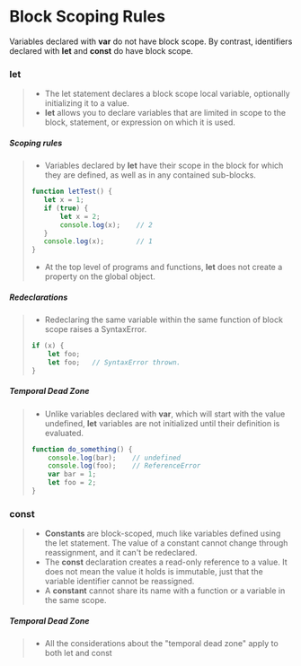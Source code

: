 # Block Scoping Rules

Variables declared with **var** do not have block scope. By contrast, identifiers declared with **let** and **const** do have block scope.



### let

> - The let statement declares a block scope local variable, optionally initializing it to a value.
> - **let** allows you to declare variables that are limited in scope to the block, statement, or expression on which it is used.



##### Scoping rules

>- Variables declared by **let** have their scope in the block for which they are defined, as well as in any contained sub-blocks.
>
>```javascript
>function letTest() {
>    let x = 1;
>    if (true) {
>        let x = 2;
>        console.log(x);    // 2
>    }
>    console.log(x);        // 1
>}
>```
>
>- At the top level of programs and functions, **let** does not create a property on the global object.



##### Redeclarations

> - Redeclaring the same variable within the same function of block scope raises a SyntaxError.
>
> ```javascript
> if (x) {
>     let foo;
>     let foo;   // SyntaxError thrown.
> }
> ```



##### Temporal Dead Zone

> - Unlike variables declared with **var**, which will start with the value undefined, **let** variables are not initialized until their definition is evaluated.
>
> ```javascript
> function do_something() {
>     console.log(bar);    // undefined
>     console.log(foo);    // ReferenceError
>     var bar = 1;
>     let foo = 2;
> }
> ```



### const

> - **Constants** are block-scoped, much like variables defined using the let statement. The value of a constant cannot change through reassignment, and it can't be redeclared.
> - The **const** declaration creates a read-only reference to a value. It does not mean the value it holds is immutable, just that the variable identifier cannot be reassigned.
> - A **constant** cannot share its name with a function or a variable in the same scope.



##### Temporal Dead Zone

> - All the considerations about the "temporal dead zone" apply to both let and const

